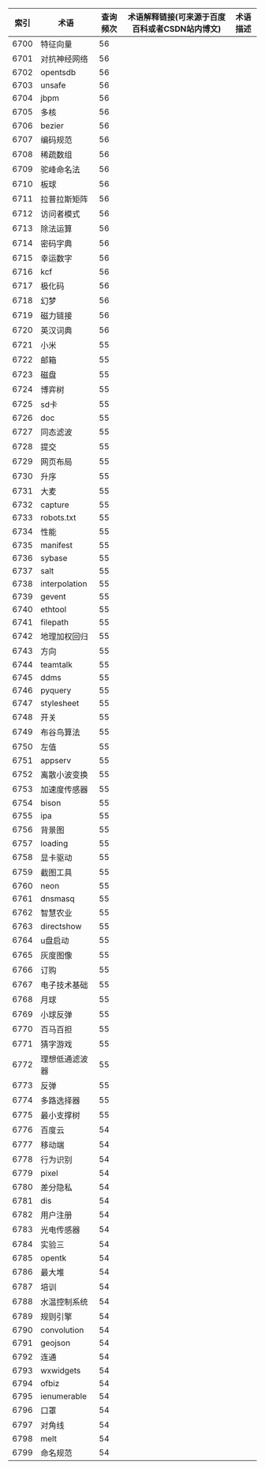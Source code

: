 | 索引   | 术语            | 查询频次 | 术语解释链接(可来源于百度百科或者CSDN站内博文) | 术语描述 |
| ---- | ------------- | ---- | -------------------------- | ---- |
| 6700 | 特征向量          | 56   |                            |      |
| 6701 | 对抗神经网络        | 56   |                            |      |
| 6702 | opentsdb      | 56   |                            |      |
| 6703 | unsafe        | 56   |                            |      |
| 6704 | jbpm          | 56   |                            |      |
| 6705 | 多核            | 56   |                            |      |
| 6706 | bezier        | 56   |                            |      |
| 6707 | 编码规范          | 56   |                            |      |
| 6708 | 稀疏数组          | 56   |                            |      |
| 6709 | 驼峰命名法         | 56   |                            |      |
| 6710 | 板球            | 56   |                            |      |
| 6711 | 拉普拉斯矩阵        | 56   |                            |      |
| 6712 | 访问者模式         | 56   |                            |      |
| 6713 | 除法运算          | 56   |                            |      |
| 6714 | 密码字典          | 56   |                            |      |
| 6715 | 幸运数字          | 56   |                            |      |
| 6716 | kcf           | 56   |                            |      |
| 6717 | 极化码           | 56   |                            |      |
| 6718 | 幻梦            | 56   |                            |      |
| 6719 | 磁力链接          | 56   |                            |      |
| 6720 | 英汉词典          | 56   |                            |      |
| 6721 | 小米            | 55   |                            |      |
| 6722 | 邮箱            | 55   |                            |      |
| 6723 | 磁盘            | 55   |                            |      |
| 6724 | 博弈树           | 55   |                            |      |
| 6725 | sd卡           | 55   |                            |      |
| 6726 | doc           | 55   |                            |      |
| 6727 | 同态滤波          | 55   |                            |      |
| 6728 | 提交            | 55   |                            |      |
| 6729 | 网页布局          | 55   |                            |      |
| 6730 | 升序            | 55   |                            |      |
| 6731 | 大麦            | 55   |                            |      |
| 6732 | capture       | 55   |                            |      |
| 6733 | robots.txt    | 55   |                            |      |
| 6734 | 性能            | 55   |                            |      |
| 6735 | manifest      | 55   |                            |      |
| 6736 | sybase        | 55   |                            |      |
| 6737 | salt          | 55   |                            |      |
| 6738 | interpolation | 55   |                            |      |
| 6739 | gevent        | 55   |                            |      |
| 6740 | ethtool       | 55   |                            |      |
| 6741 | filepath      | 55   |                            |      |
| 6742 | 地理加权回归        | 55   |                            |      |
| 6743 | 方向            | 55   |                            |      |
| 6744 | teamtalk      | 55   |                            |      |
| 6745 | ddms          | 55   |                            |      |
| 6746 | pyquery       | 55   |                            |      |
| 6747 | stylesheet    | 55   |                            |      |
| 6748 | 开关            | 55   |                            |      |
| 6749 | 布谷鸟算法         | 55   |                            |      |
| 6750 | 左值            | 55   |                            |      |
| 6751 | appserv       | 55   |                            |      |
| 6752 | 离散小波变换        | 55   |                            |      |
| 6753 | 加速度传感器        | 55   |                            |      |
| 6754 | bison         | 55   |                            |      |
| 6755 | ipa           | 55   |                            |      |
| 6756 | 背景图           | 55   |                            |      |
| 6757 | loading       | 55   |                            |      |
| 6758 | 显卡驱动          | 55   |                            |      |
| 6759 | 截图工具          | 55   |                            |      |
| 6760 | neon          | 55   |                            |      |
| 6761 | dnsmasq       | 55   |                            |      |
| 6762 | 智慧农业          | 55   |                            |      |
| 6763 | directshow    | 55   |                            |      |
| 6764 | u盘启动          | 55   |                            |      |
| 6765 | 灰度图像          | 55   |                            |      |
| 6766 | 订购            | 55   |                            |      |
| 6767 | 电子技术基础        | 55   |                            |      |
| 6768 | 月球            | 55   |                            |      |
| 6769 | 小球反弹          | 55   |                            |      |
| 6770 | 百马百担          | 55   |                            |      |
| 6771 | 猜字游戏          | 55   |                            |      |
| 6772 | 理想低通滤波器       | 55   |                            |      |
| 6773 | 反弹            | 55   |                            |      |
| 6774 | 多路选择器         | 55   |                            |      |
| 6775 | 最小支撑树         | 55   |                            |      |
| 6776 | 百度云           | 54   |                            |      |
| 6777 | 移动端           | 54   |                            |      |
| 6778 | 行为识别          | 54   |                            |      |
| 6779 | pixel         | 54   |                            |      |
| 6780 | 差分隐私          | 54   |                            |      |
| 6781 | dis           | 54   |                            |      |
| 6782 | 用户注册          | 54   |                            |      |
| 6783 | 光电传感器         | 54   |                            |      |
| 6784 | 实验三           | 54   |                            |      |
| 6785 | opentk        | 54   |                            |      |
| 6786 | 最大堆           | 54   |                            |      |
| 6787 | 培训            | 54   |                            |      |
| 6788 | 水温控制系统        | 54   |                            |      |
| 6789 | 规则引擎          | 54   |                            |      |
| 6790 | convolution   | 54   |                            |      |
| 6791 | geojson       | 54   |                            |      |
| 6792 | 连通            | 54   |                            |      |
| 6793 | wxwidgets     | 54   |                            |      |
| 6794 | ofbiz         | 54   |                            |      |
| 6795 | ienumerable   | 54   |                            |      |
| 6796 | 口罩            | 54   |                            |      |
| 6797 | 对角线           | 54   |                            |      |
| 6798 | melt          | 54   |                            |      |
| 6799 | 命名规范          | 54   |                            |      |
